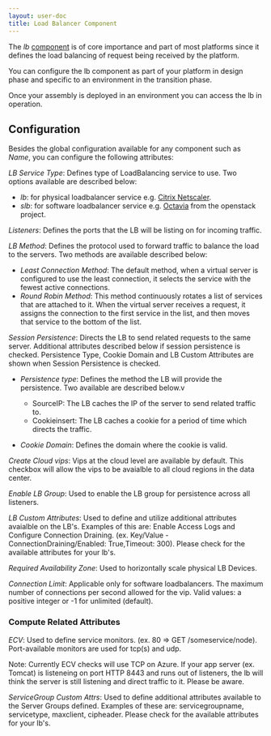 ```yaml
---
layout: user-doc
title: Load Balancer Component
---
```


The _lb_ [component](./components.html) is of core importance and part of most
platforms since it defines the load balancing of request being received by the
platform.

You can configure the lb component as part of your platform in design phase
and specific to an environment in the transition phase.

Once your assembly is deployed in an environment you can access the lb in
operation.


## Configuration

Besides the global configuration available for any component such as _Name_, you
can configure the following attributes:

_LB Service Type_: Defines type of LoadBalancing service to use. Two options
available are described below:
* _lb_: for physical loadbalancer service e.g. [Citrix Netscaler](https://www.citrix.com/products/netscaler-adc/).
* _slb_: for software loadbalancer service e.g. [Octavia](https://docs.openstack.org/developer/octavia/) from the openstack project. <br>

_Listeners_: Defines the ports that the LB will be listing on for incoming
traffic.<br>

_LB Method_: Defines the protocol used to forward traffic to balance the load to
the servers. Two methods are available described below:
* _Least Connection Method_: The default method, when a virtual server is
configured to use the least connection, it selects the service with the fewest
active connections.
* _Round Robin Method_: This method continuously rotates a list of services that
are attached to it. When the virtual server receives a request, it assigns the
connection to the first service in the list, and then moves that service to the
bottom of the list.

_Session Persistence_: Directs the LB to send related requests to the same
server. Additional attributes described below if session persistence is checked.
Persistence Type, Cookie Domain and LB Custom Attributes are shown when Session
Persistence is checked.<br>
* _Persistence type_: Defines the method the LB will provide the
  persistence. Two available are described below.v
    * SourceIP: The LB caches the IP of the server to send related traffic to.<br>
    * Cookieinsert: The LB caches a cookie for a period of time which directs the traffic.<br>

* _Cookie Domain_: Defines the domain where the cookie is valid.<br>

_Create Cloud vips_: Vips at the cloud level are available by default. This
checkbox will allow the vips to be avaialble to all cloud regions in the data
center.<br>

_Enable LB Group_: Used to enable the LB group for persistence across all
listeners.<br>

_LB Custom Attributes_: Used to define and utilize additional attributes
avaialble on the LB's. Examples of this are: Enable Access Logs and Configure
Connection Draining. (ex. Key/Value - ConnectionDraining/Enabled: True,Timeout:
300).  Please check for the available attributes for your lb's.<br>

_Required Availability Zone_: Used to horizontally scale physical LB
Devices.<br>

_Connection Limit_: Applicable only for software loadbalancers. The maximum
number of connections per second allowed for the vip. Valid values: a positive
integer or -1 for unlimited (default). <br>

### Compute Related Attributes

_ECV_: Used to define service monitors. (ex. 80 => GET
/someservice/node). Port-available monitors are used for tcp(s) and udp.<br>

Note: Currently ECV checks will use TCP on Azure. If your app server
(ex. Tomcat) is listeneing on port HTTP 8443 and runs out of listeners, the lb
will think the server is still listening and direct traffic to it. Please be
aware.<br>

_ServiceGroup Custom Attrs_: Used to define additional attributes available to
the Server Groups defined. Examples of these are: servicegroupname, servicetype,
maxclient, cipheader. Please check for the available attributes for your
lb's.<br>

